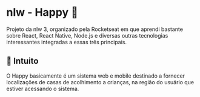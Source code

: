 # nlw - Happy 💜
Projeto da nlw 3, organizado pela Rocketseat em que aprendi bastante sobre React, React Native, Node.js e diversas outras tecnologias interessantes integradas a essas três principais. 

## 🚀 Intuito
O Happy basicamente é um sistema web e mobile destinado a fornecer localizações de casas de acolhimento a crianças, na região do usuário que estiver acessando o sistema.
